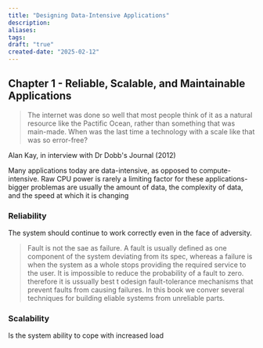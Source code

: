 ```yaml
---
title: "Designing Data-Intensive Applications"
description: 
aliases: 
tags: 
draft: "true"
created-date: "2025-02-12"
---
```




## Chapter 1 - Reliable, Scalable, and Maintainable Applications

> The internet was done so well that most people think of it as a natural resource like the Pactific Ocean, rather than something that was main-made. When was the last time a technology with a scale like that was so error-free?

Alan Kay, in interview with Dr Dobb's Journal (2012)


Many applications today are data-intensive, as opposed to compute-intensive. Raw CPU power is rarely a limiting factor for these applications- bigger problemas are usually the amount of data, the complexity of data, and the speed at which it is changing


### Reliability 
The system should continue to work correctly even in the face of adversity.


> Fault is not the sae as failure. A fault is usually defined as one component of the system deviating from its spec, whereas a failure is when the system as a whole stops providing the required service to the user. It is impossible to reduce the probability of a fault to zero. therefore it is ussually best t odesign fault-tolerance mechanisms that prevent faults from causing failures. In this book we conver several techniques for building eliable systems from unreliable parts.


### Scalability 
Is the system ability to cope with increased load